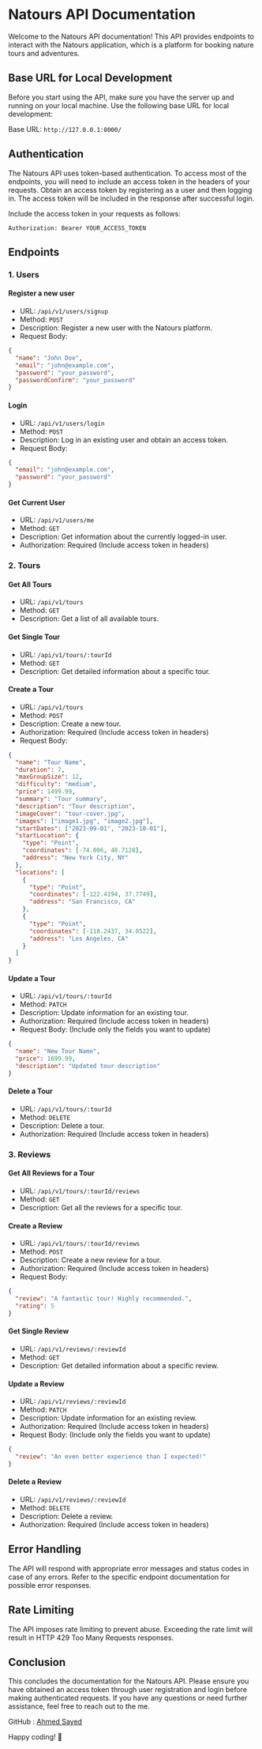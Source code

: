 # Natours API Documentation

Welcome to the Natours API documentation! This API provides endpoints to interact with the Natours application, which is a platform for booking nature tours and adventures.

## Base URL for Local Development

Before you start using the API, make sure you have the server up and running on your local machine. Use the following base URL for local development:

Base URL: `http://127.0.0.1:8000/`

## Authentication

The Natours API uses token-based authentication. To access most of the endpoints, you will need to include an access token in the headers of your requests. Obtain an access token by registering as a user and then logging in. The access token will be included in the response after successful login.

Include the access token in your requests as follows:

```
Authorization: Bearer YOUR_ACCESS_TOKEN
```

## Endpoints

### 1. Users

#### Register a new user

- URL: `/api/v1/users/signup`
- Method: `POST`
- Description: Register a new user with the Natours platform.
- Request Body:

```json
{
  "name": "John Doe",
  "email": "john@example.com",
  "password": "your_password",
  "passwordConfirm": "your_password"
}
```

#### Login

- URL: `/api/v1/users/login`
- Method: `POST`
- Description: Log in an existing user and obtain an access token.
- Request Body:

```json
{
  "email": "john@example.com",
  "password": "your_password"
}
```

#### Get Current User

- URL: `/api/v1/users/me`
- Method: `GET`
- Description: Get information about the currently logged-in user.
- Authorization: Required (Include access token in headers)

### 2. Tours

#### Get All Tours

- URL: `/api/v1/tours`
- Method: `GET`
- Description: Get a list of all available tours.

#### Get Single Tour

- URL: `/api/v1/tours/:tourId`
- Method: `GET`
- Description: Get detailed information about a specific tour.

#### Create a Tour

- URL: `/api/v1/tours`
- Method: `POST`
- Description: Create a new tour.
- Authorization: Required (Include access token in headers)
- Request Body:

```json
{
  "name": "Tour Name",
  "duration": 7,
  "maxGroupSize": 12,
  "difficulty": "medium",
  "price": 1499.99,
  "summary": "Tour summary",
  "description": "Tour description",
  "imageCover": "tour-cover.jpg",
  "images": ["image1.jpg", "image2.jpg"],
  "startDates": ["2023-09-01", "2023-10-01"],
  "startLocation": {
    "type": "Point",
    "coordinates": [-74.006, 40.7128],
    "address": "New York City, NY"
  },
  "locations": [
    {
      "type": "Point",
      "coordinates": [-122.4194, 37.7749],
      "address": "San Francisco, CA"
    },
    {
      "type": "Point",
      "coordinates": [-118.2437, 34.0522],
      "address": "Los Angeles, CA"
    }
  ]
}
```

#### Update a Tour

- URL: `/api/v1/tours/:tourId`
- Method: `PATCH`
- Description: Update information for an existing tour.
- Authorization: Required (Include access token in headers)
- Request Body: (Include only the fields you want to update)

```json
{
  "name": "New Tour Name",
  "price": 1699.99,
  "description": "Updated tour description"
}
```

#### Delete a Tour

- URL: `/api/v1/tours/:tourId`
- Method: `DELETE`
- Description: Delete a tour.
- Authorization: Required (Include access token in headers)

### 3. Reviews

#### Get All Reviews for a Tour

- URL: `/api/v1/tours/:tourId/reviews`
- Method: `GET`
- Description: Get all the reviews for a specific tour.

#### Create a Review

- URL: `/api/v1/tours/:tourId/reviews`
- Method: `POST`
- Description: Create a new review for a tour.
- Authorization: Required (Include access token in headers)
- Request Body:

```json
{
  "review": "A fantastic tour! Highly recommended.",
  "rating": 5
}
```

#### Get Single Review

- URL: `/api/v1/reviews/:reviewId`
- Method: `GET`
- Description: Get detailed information about a specific review.

#### Update a Review

- URL: `/api/v1/reviews/:reviewId`
- Method: `PATCH`
- Description: Update information for an existing review.
- Authorization: Required (Include access token in headers)
- Request Body: (Include only the fields you want to update)

```json
{
  "review": "An even better experience than I expected!"
}
```

#### Delete a Review

- URL: `/api/v1/reviews/:reviewId`
- Method: `DELETE`
- Description: Delete a review.
- Authorization: Required (Include access token in headers)

## Error Handling

The API will respond with appropriate error messages and status codes in case of any errors. Refer to the specific endpoint documentation for possible error responses.

## Rate Limiting

The API imposes rate limiting to prevent abuse. Exceeding the rate limit will result in HTTP 429 Too Many Requests responses.

## Conclusion

This concludes the documentation for the Natours API. Please ensure you have obtained an access token through user registration and login before making authenticated requests. If you have any questions or need further assistance, feel free to reach out to the me.

GitHub : [Ahmed Sayed](https://github.com/unRealAhmed)

Happy coding! 🚀
